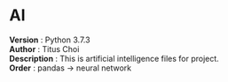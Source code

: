 # AI

**Version** : Python 3.7.3<br>
**Author** : Titus Choi<br>
**Description** : This is artificial intelligence files for project.<br>
**Order** : pandas -> neural network<br>
